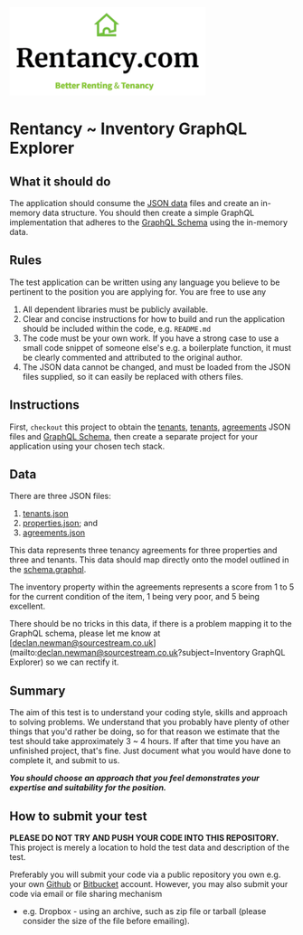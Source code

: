 ![Rentancy](assets/logo.png)
# Rentancy ~ Inventory GraphQL Explorer

## What it should do
The application should consume the [JSON data](data/) files and create an in-memory data structure.
You should then create a simple GraphQL implementation that adheres to the [GraphQL Schema](schema.graphql) using the 
in-memory data.

## Rules
The test application can be written using any language you believe to be pertinent to the position you are applying for.
You are free to use any 
 
 1) All dependent libraries must be publicly available. 
 1) Clear and concise instructions for how to build and run the application should be included within the code, e.g. `README.md`
 1) The code must be your own work. If you have a strong case to use a small code snippet of someone else's e.g. a
 boilerplate function, it must be clearly commented and attributed to the original author.
 1) The JSON data cannot be changed, and must be loaded from the JSON files supplied, so it can easily be replaced with others files.

## Instructions
First, ``checkout`` this project to obtain the [tenants](data/tenants.json), [tenants](data/properties.json), 
[agreements](data/agreements.json) JSON files and [GraphQL Schema](schema.graphql), then create a separate project for 
your application using your chosen tech stack.

## Data
There are three JSON files:
1) [tenants.json](data/tenants.json)
1) [properties.json](data/properties.json); and 
1) [agreements.json](data/agreements.json)

This data represents three tenancy agreements for three properties and three and tenants. This data should map directly 
onto the model outlined in the [schema.graphql](schema.graphql).

The inventory property within the agreements represents a score from 1 to 5 for the current condition of the item, 1
being very poor, and 5 being excellent.

There should be no tricks in this data, if there is a problem mapping it to the GraphQL schema, please let me know at
[declan.newman@sourcestream.co.uk](mailto:declan.newman@sourcestream.co.uk?subject=Inventory GraphQL Explorer) so we 
can rectify it.

## Summary
The aim of this test is to understand your coding style, skills and approach to solving problems. We understand that you
probably have plenty of other things that you'd rather be doing, so for that reason we estimate that the test should
take approximately 3 ~ 4 hours. If after that time you have an unfinished project, that's fine. Just document what you
would have done to complete it, and submit to us.

**_You should choose an approach that you feel demonstrates your expertise and suitability for the position._**

## How to submit your test
**PLEASE DO NOT TRY AND PUSH YOUR CODE INTO THIS REPOSITORY.** This project is merely a location to hold the test data 
and description of the test.

Preferably you will submit your code via a public repository you own e.g. your own [Github](https://github.com/) or 
[Bitbucket](https://bitbucket.org/) account. However, you may also submit your code via email or file sharing mechanism 
- e.g. Dropbox - using an archive, such as zip file or tarball (please consider the size of the file before emailing). 
